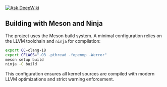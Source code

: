 [![Ask DeepWiki](https://deepwiki.com/badge.svg)](https://deepwiki.com/Oichkatzelesfrettschen/minix318)

## Building with Meson and Ninja

The project uses the Meson build system. A minimal configuration relies on the
LLVM toolchain and `ninja` for compilation:

```bash
export CC=clang-18
export CFLAGS="-O3 -pthread -fopenmp -Werror"
meson setup build
ninja -C build
```

This configuration ensures all kernel sources are compiled with modern LLVM
optimizations and strict warning enforcement.
